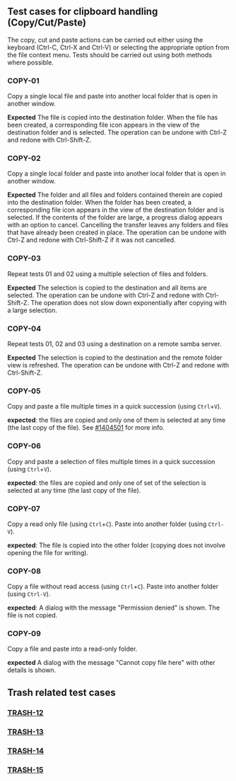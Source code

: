 
## Test cases for clipboard handling (Copy/Cut/Paste)

The copy, cut and paste actions can be carried out either using the keyboard (Ctrl-C, Ctrl-X and Ctrl-V) or selecting the appropriate option from the file context menu.   Tests should be carried out using both methods where possible.

### COPY-01
Copy a single local file and paste into another local folder that is open in another window.

**Expected** The file is copied into the destination folder. When the file has been created, a corresponding file icon appears in the view of the destination folder and is selected.  The operation can be undone with Ctrl-Z and redone with Ctrl-Shift-Z.

### COPY-02
Copy a single local folder and paste into another local folder that is open in another window.

**Expected** The folder and all files and folders contained therein are copied into the destination folder. When the folder has been created, a corresponding file icon appears in the view of the destination folder and is selected.  If the contents of the folder are large, a progress dialog appears with an option to cancel.  Cancelling the transfer leaves any folders and files that have already been created in place.   The operation can be undone with Ctrl-Z and redone with Ctrl-Shift-Z if it was not cancelled.

### COPY-03
Repeat tests 01 and 02 using a multiple selection of files and folders.

**Expected** The selection is copied to the destination and all items are selected.   The operation can be undone with Ctrl-Z and redone with Ctrl-Shift-Z. The operation does not slow down exponentially after copying with a large selection.

### COPY-04
Repeat tests 01, 02 and 03 using a destination on a remote samba server.

**Expected** The selection is copied to the destination and the remote folder view is refreshed.   The operation can be undone with Ctrl-Z and redone with Ctrl-Shift-Z.

### COPY-05
Copy and paste a file multiple times in a quick succession (using `Ctrl`+`V`). 

**expected**: the files are copied and only one of them is selected at any time (the last copy of the file). See [#1404501][1] for more info.

[1]: https://bugs.launchpad.net/pantheon-files/+bug/1404501

### COPY-06
Copy and paste a selection of files multiple times in a quick succession (using `Ctrl`+`V`). 

**expected**: the files are copied and only one of set of the selection is selected at any time (the last copy of the file).

### COPY-07
Copy a read only file (using `Ctrl`+`C`).  Paste into another folder (using `Ctrl-V`).

**expected**:  The file is copied into the other folder (copying does not involve opening the file for writing).

### COPY-08
Copy a file without read access (using `Ctrl`+`C`).  Paste into another folder (using `Ctrl-V`).

**expected**:  A dialog with the message "Permission denied" is shown.  The file is not copied.

### COPY-09
Copy a file and paste into a read-only folder.

**expected** A dialog with the message "Cannot copy file here" with other details is shown.

## Trash related test cases 

### [TRASH-12](trash.md#trash-12)

### [TRASH-13](trash.md#trash-13)

### [TRASH-14](trash.md#trash-14)

### [TRASH-15](trash.md#trash-15)
